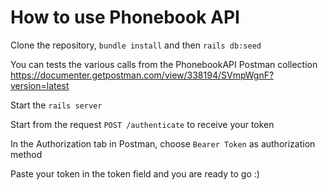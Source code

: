 # How to use Phonebook API

Clone the repository,  `bundle install`  and then `rails db:seed`

You can tests the various calls from the PhonebookAPI Postman collection https://documenter.getpostman.com/view/338194/SVmpWgnF?version=latest

Start the `rails server`

Start from the request `POST /authenticate` to receive your token

In the Authorization tab in Postman, choose `Bearer Token` as authorization method

Paste your token in the token field and you are ready to go :)
